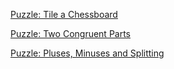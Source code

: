 [Puzzle: Tile a Chessboard](http://dm.compsciclub.ru/app/quiz-chessboard-tiling)

[Puzzle: Two Congruent Parts](http://dm.compsciclub.ru/app/quiz-cut-the-figure)

[Puzzle: Pluses, Minuses and Splitting](http://dm.compsciclub.ru/app/quiz-split-weights)
